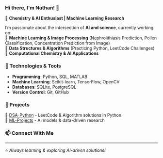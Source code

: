 ### Hi there, I'm Nathan! 👋  

🚀 **Chemistry & AI Enthusiast | Machine Learning Research**  

I’m passionate about the intersection of **AI and science**, currently working on:  
🔹 **Machine Learning & Image Processing** (Nephrolithiasis Prediction, Pollen Classification, Concentration Prediction from Image)  
🔹 **Data Structures & Algorithms** (Practicing Python, LeetCode Challenges)  
🔹 **Computational Chemistry & AI Applications**  

### 🔧 Technologies & Tools  
- **Programming**: Python, SQL, MATLAB  
- **Machine Learning**: Scikit-learn, TensorFlow, OpenCV  
- **Databases**: SQLite, PostgreSQL  
- **Version Control**: Git, GitHub  

### 📂 Projects  
📌 [DSA-Python](https://github.com/nathan-mekuria-solomon/DSA-Python) - LeetCode & Algorithm solutions in Python  
📌 [ML-Projects](https://github.com/nathan-mekuria-solomon/ML-Projects) - AI models & data-driven research  

### 📫 Connect With Me  
<!-- [![LinkedIn](https://img.shields.io/badge/LinkedIn-Connect-blue?style=flat&logo=linkedin)](https://linkedin.com/in/your-profile)  
[![LeetCode](https://img.shields.io/badge/LeetCode-Profile-orange?style=flat&logo=leetcode)](https://leetcode.com/your-profile)  
-->
---
⭐ *Always learning & exploring AI-driven solutions!*  


